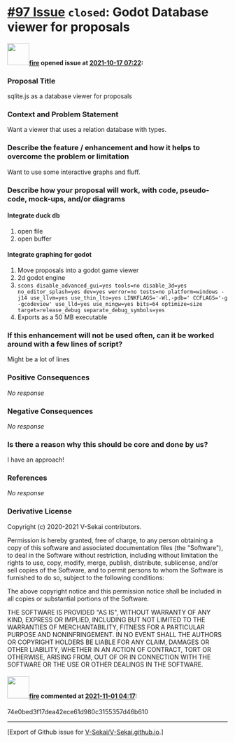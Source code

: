# [\#97 Issue](https://github.com/V-Sekai/V-Sekai.github.io/issues/97) `closed`: Godot Database viewer for proposals

#### <img src="https://avatars.githubusercontent.com/u/32321?u=c2e06a3d2b49a467aa907e54aa259516440267cc&v=4" width="50">[fire](https://github.com/fire) opened issue at [2021-10-17 07:22](https://github.com/V-Sekai/V-Sekai.github.io/issues/97):

### Proposal Title

sqlite.js as a database viewer for proposals

### Context and Problem Statement

Want a viewer that uses a relation database with types.

### Describe the feature / enhancement and how it helps to overcome the problem or limitation

Want to use some interactive graphs and fluff.

### Describe how your proposal will work, with code, pseudo-code, mock-ups, and/or diagrams


#### Integrate duck db

1. open file
2. open buffer

#### Integrate graphing for godot
1. Move proposals into a godot game viewer
1. 2d godot engine
1. `scons disable_advanced_gui=yes tools=no disable_3d=yes no_editor_splash=yes dev=yes werror=no tests=no platform=windows -j14 use_llvm=yes use_thin_lto=yes LINKFLAGS='-Wl,-pdb=' CCFLAGS='-g -gcodeview' use_lld=yes use_mingw=yes bits=64 optimize=size target=release_debug separate_debug_symbols=yes`
2. Exports as a 50 MB executable

### If this enhancement will not be used often, can it be worked around with a few lines of script?

Might be a lot of lines

### Positive Consequences

_No response_

### Negative Consequences

_No response_

### Is there a reason why this should be core and done by us?

I have an approach!

### References

_No response_

### Derivative License

Copyright (c) 2020-2021 V-Sekai contributors.

Permission is hereby granted, free of charge, to any person obtaining a copy
of this software and associated documentation files (the "Software"), to deal
in the Software without restriction, including without limitation the rights
to use, copy, modify, merge, publish, distribute, sublicense, and/or sell
copies of the Software, and to permit persons to whom the Software is
furnished to do so, subject to the following conditions:

The above copyright notice and this permission notice shall be included in all
copies or substantial portions of the Software.

THE SOFTWARE IS PROVIDED "AS IS", WITHOUT WARRANTY OF ANY KIND, EXPRESS OR
IMPLIED, INCLUDING BUT NOT LIMITED TO THE WARRANTIES OF MERCHANTABILITY,
FITNESS FOR A PARTICULAR PURPOSE AND NONINFRINGEMENT. IN NO EVENT SHALL THE
AUTHORS OR COPYRIGHT HOLDERS BE LIABLE FOR ANY CLAIM, DAMAGES OR OTHER
LIABILITY, WHETHER IN AN ACTION OF CONTRACT, TORT OR OTHERWISE, ARISING FROM,
OUT OF OR IN CONNECTION WITH THE SOFTWARE OR THE USE OR OTHER DEALINGS IN THE
SOFTWARE.


#### <img src="https://avatars.githubusercontent.com/u/32321?u=c2e06a3d2b49a467aa907e54aa259516440267cc&v=4" width="50">[fire](https://github.com/fire) commented at [2021-11-01 04:17](https://github.com/V-Sekai/V-Sekai.github.io/issues/97#issuecomment-955915222):

74e0bed3f17dea42ece61d980c3155357d46b610


-------------------------------------------------------------------------------



[Export of Github issue for [V-Sekai/V-Sekai.github.io](https://github.com/V-Sekai/V-Sekai.github.io).]
